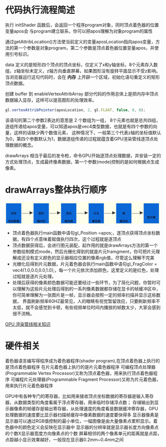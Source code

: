 
# 代码执行流程简述

  执行 initShader 函数后，会返回一个程序program对象，同时顶点着色器的位置变量apos会 与program建立联系，你可以把apos理解为对象program的属性
  
  通过getAttribLocation()方法使当前定义的变量aposLocation指向apos变量，方法的第一个参数是对象program，第二个参数是顶点着色器位置变量apos，并使用引号标识。
  
  data 定义的是矩形四个顶点的顶点坐标，仅定义了x和y轴坐标，8个元素存入数组，z轴坐标未定义，z轴方向垂直屏幕，如果图形没有旋转平面显示不受z影响。 当浏览器运行这句代码时，会在 <b>内存</b> 上开辟一个区域，初始化语句重定义的矩形顶点数据。

  创建 buffer 到 enableVertexAttribArray 部分代码的作用总体上是把内存中顶点数据输入显存，这样可以提高图形的处理效率。
  
  ```js
  gl.vertexAttribPointer(aposLocation, 2, gl.FLOAT, false, 0, 0);
  ```

  该语句的第二个参数2表达的意思是 2 个数组为一组， 8个元素也就是总共四组，逐组传递给apos变量，可以知道apos是vec4类型数据，也就是有四个参数的向量，这样的话缺少两个数值元素， 这种情况下，一般第三个代表z轴的坐标值默认为0，第四个参数默认为1，数据逐组传递的过程就蕴含着GPU渲染管线逐顶点处理数据的概念。

  drawArrays 相当于最后的发令枪，命令GPU开始逐顶点处理数据，并安装一定的方式处理顶点，生成最终像素数据，第一个参数(mode)控制的是如何根据点生成像素。

# drawArrays整体执行顺序
<img width="500" src="./drawArray.jpg" alt="Vue logo" />

- 顶点着色器执行main函数中语句gl_Position =apos;，逐顶点获得顶点坐标数据，有四个点意味着赋值执行四次，这个过程就是逐顶点
- 顶点数据获得后，会进行图元装配，起作用的就是drawArrays方法的第一个参数绘制模式mode，然后光栅化得到的就是片元framgment，你可把片元理解成还没有定义颜色的显示器相应位置的像素rgb值，尽管这么理解不完美
- 光栅化后得到片元数据，片元着色器会执行main函数中语句gl_FragColor = vec4(1.0,0.0,0.0,1.0);，每一个片元依次添加颜色，这里定义的是红色，处理过程就是逐片元处理。
- 处理后获得的像素颜色数据可能还要经过一些环节，为了简化问题，你暂时可以理解为这些片元处理后得到的一系列像素数据都存储在显卡的帧缓冲区中，你可简单理解为一张图片是一帧，显示器会按照一定的频率扫描并显示这些数据， 界面刷新频率60HZ最常见，人的眼睛有视觉暂留效应，只要刷新频率不太低，就不会感觉到卡顿，有些视频单位时间内播放的帧数太少，大家会感到很不流畅。

[GPU 渲染管线相关知识](https://zhuanlan.zhihu.com/p/137780634)

# 硬件相关

  着色器语言编写得程序成为着色器程序(shader program),在顶点着色器上执行的是顶点着色器程序 在片元着色器上执行的是片元着色器程序
  可编程顶点处理器(Programmable Vertex Processor)又称为顶点着色器，用来执行顶点着色器程序
  可编程片元处理器(Programmable Fragment Processor)又称为片元着色器，用来执行片元着色器程序
  
  GPU中有各种专门的寄存器，比如用来接收顶点坐标数据的寄存器是输入寄存器，从数据类型的角度看属于浮点寄存器，用来临时存储浮点数； 存储输出到显示器像素的帧缓存是输出寄存器，从处理速度的角度看是数据缓冲寄存器，GPU处理数据的速度要比显示器扫描帧缓存中像素数据的速度要快得多
  显示器像素是显示器可以通过RGB值控制的最小单位，一幅图像是由大量像素点累积显示。着色器中的颜色定义会反映在显示器中
  显示器的分辨率就是显示器长度方向像素点的个数X显示器宽度方向像素点的个数
  屏幕相邻的两个像素单元的距离就是点距，点距越小显示效果越好，一般现在显示器0.2mm~0.4mm之间
